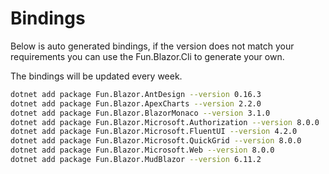 # Bindings

Below is auto generated bindings, if the version does not match your requirements you can use the Fun.Blazor.Cli to generate your own.

The bindings will be updated every week.

```bash
dotnet add package Fun.Blazor.AntDesign --version 0.16.3
dotnet add package Fun.Blazor.ApexCharts --version 2.2.0
dotnet add package Fun.Blazor.BlazorMonaco --version 3.1.0
dotnet add package Fun.Blazor.Microsoft.Authorization --version 8.0.0
dotnet add package Fun.Blazor.Microsoft.FluentUI --version 4.2.0
dotnet add package Fun.Blazor.Microsoft.QuickGrid --version 8.0.0
dotnet add package Fun.Blazor.Microsoft.Web --version 8.0.0
dotnet add package Fun.Blazor.MudBlazor --version 6.11.2
```
